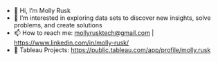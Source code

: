 - 👋 Hi, I’m Molly Rusk 
- 👀 I’m interested in exploring data sets to discover new insights, solve problems, and create solutions
- 📫 How to reach me:  mollyrusktech@gmail.com | https://www.linkedin.com/in/molly-rusk/ 
- 🔗 Tableau Projects: https://public.tableau.com/app/profile/molly.rusk

